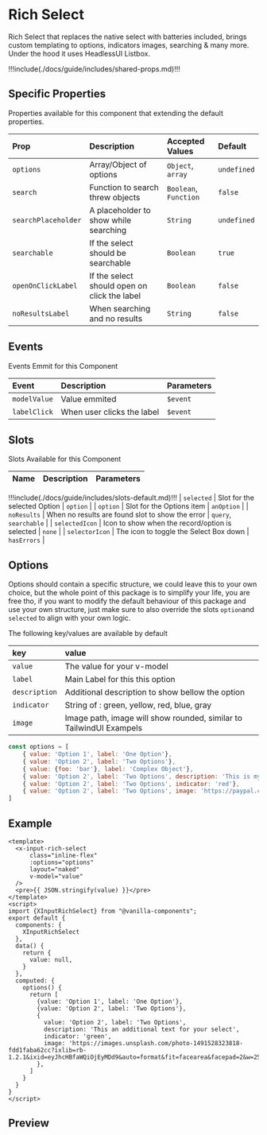 # Rich Select

Rich Select that replaces the native select with batteries included, brings custom templating to options, indicators
images, searching & many more. Under the hood it uses HeadlessUI Listbox.

!!!include(./docs/guide/includes/shared-props.md)!!!

## Specific Properties

Properties available for this component that extending the default properties.

| Prop                | Description                                  | Accepted Values            | Default     |
|:--------------------|:---------------------------------------------|:---------------------------|:------------|
| `options`           | Array/Object of options                      | `Object`, `array`          | `undefined` |
| `search`            | Function to search threw objects             | `Boolean`, `Function`      | `false`     |
| `searchPlaceholder` | A placeholder to show while searching        | `String`                   | `undefined` |
| `searchable`        | If the select should be searchable           | `Boolean`                  | `true`      |
| `openOnClickLabel`  | If the select should open on click the label | `Boolean`                  | `false`     |
| `noResultsLabel`    | When searching and no results                | `String`                   | `false`     |

## Events
Events Emmit for this Component

| Event        | Description                | Parameters |
|:-------------|:---------------------------|:-----------|
| `modelValue` | Value emmited              | `$event`   |
| `labelClick` | When user clicks the label | `$event`   |

## Slots

Slots Available for this Component

| Name           | Description                                     | Parameters            |
|:---------------|:------------------------------------------------|:----------------------|
!!!include(./docs/guide/includes/slots-default.md)!!!
| `selected`     | Slot for the selected Option                     | `option`              |
| `option`       | Slot for the Options item                        | `anOption`            |
| `noResults`    | When no results are found slot to show the error | `query`, `searchable` |
| `selectedIcon` | Icon to show when the record/option is selected  | `none`                |
| `selectorIcon` | The icon to toggle the Select Box down           | `hasErrors`           |

## Options

Options should contain a specific structure, we could leave this to your own choice, but the whole point of this package
is to simplify your life, you are free tho, if you want to modify the default behaviour of this package and use your own structure, just 
make sure to also override the slots `option`and `selected` to align with your own logic.

The following key/values are available by default


| key           | value                                                               |
|:--------------|:--------------------------------------------------------------------|
| `value`       | The value for your v-model                                          |
| `label`       | Main Label for this this option                                     |
| `description` | Additional description to show bellow the option                    |
| `indicator`   | String of : green, yellow, red, blue, gray                          |
| `image`       | Image path, image will show rounded, similar to TailwindUI Exampels |

```js
const options = [
    { value: 'Option 1', label: 'One Option'},
    { value: 'Option 2', label: 'Two Options'},
    { value: {foo: 'bar'}, label: 'Complex Object'},
    { value: 'Option 2', label: 'Two Options', description: 'This is my option description'},
    { value: 'Option 2', label: 'Two Options', indicator: 'red'},
    { value: 'Option 2', label: 'Two Options', image: 'https://paypal.com/logo.png'},
]
```

## Example

```vue
<template>
  <x-input-rich-select
      class="inline-flex"
      :options="options"
      layout="naked"
      v-model="value"
  />
  <pre>{{ JSON.stringify(value) }}</pre>
</template>
<script>
import {XInputRichSelect} from "@vanilla-components";
export default {
  components: {
    XInputRichSelect
  },
  data() {
    return {
      value: null,
    }
  },
  computed: {
    options() {
      return [
        {value: 'Option 1', label: 'One Option'},
        {value: 'Option 2', label: 'Two Options'},
        {
          value: 'Option 2', label: 'Two Options',
          description: 'This an additional text for your select',
          indicator: 'green',
          image: 'https://images.unsplash.com/photo-1491528323818-fdd1faba62cc?ixlib=rb-1.2.1&ixid=eyJhcHBfaWQiOjEyMDd9&auto=format&fit=facearea&facepad=2&w=256&h=256&q=80',
        },
      ]
    }
  }
}
</script>
```

## Preview
<wrapper src="inputs/rich-select/demo" />
